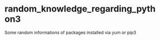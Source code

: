 # random_knowledge_regarding_python3

Some random informations of packages installed via yum or pip3
